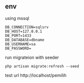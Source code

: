## env ##

using mssql
```
DB_CONNECTION=sqlsrv
DB_HOST=127.0.0.1
DB_PORT=1433
DB_DATABASE=dbname
DB_USERNAME=sa
DB_PASSWORD=
```

run migrateion with seeder
```
php artisan migrate:refresh --seed
```

test url
http://localhost/pemilih
